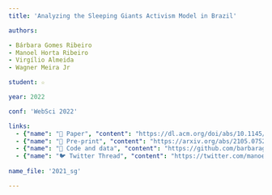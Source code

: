 ```yaml
---
title: 'Analyzing the Sleeping Giants Activism Model in Brazil'

authors:

- Bárbara Gomes Ribeiro
- Manoel Horta Ribeiro
- Virgílio Almeida
- Wagner Meira Jr

student: ☆

year: 2022

conf: 'WebSci 2022'

links:
  - {"name": "📜 Paper", "content": "https://dl.acm.org/doi/abs/10.1145/3501247.3531563"}
  - {"name": "📄 Pre-print", "content": "https://arxiv.org/abs/2105.07523"}
  - {"name": "🔗️ Code and data", "content": "https://github.com/barbaragribeiro/sleeping-giants"}
  - {"name": "🐦 Twitter Thread", "content": "https://twitter.com/manoelribeiro/status/1394626004719706112"}
 
name_file: '2021_sg'

---
```

